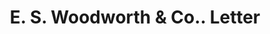 ---
doi: 10.7916/D8RF767M
date_other: '1911'
date_other_textual: '1911'
form: correspondence
genre:
- Letters (correspondence)
name:
- E. S. Woodworth & Co.
object_in_context_url: https://biggert.cul.columbia.edu/items/view/ave_biggert_01811
subject_hierarchical_geographic:
- Minneapolis, Minnesota, United States
subject_name:
- E. S. Woodworth & Co.
title: E. S. Woodworth & Co.. Letter
sort_title: E. S. Woodworth & Co.. Letter
call_number: ave_biggert_01811
coordinates:
- 44.983333333333334,-93.26666666666667
pid: ave_biggert_01811
identifiers: ave_biggert_01811
thumbnail: false
permalink: /biggert/ave_biggert_01811/
layout: iiif-image-page
---